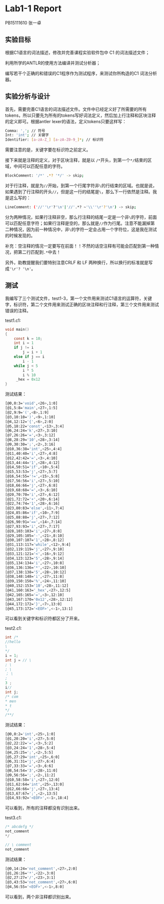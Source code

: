 # Lab1-1 Report

PB15111610 张一卓

## 实验目标

根据C1语言的词法描述，修改并完善课程实验软件包中 C1 的词法描述文件；

利用所学的ANTLR的使用方法编译并测试分析器；

编写若干个正确的和错误的C1程序作为测试程序，来测试你所构造的C1 词法分析器。

## 实验分析与设计

首先，需要完善C1语言的词法描述文件。文件中已经定义好了所需要的所有tokens，所以只要先为所有的tokens写好词法定义，然后加上行注释和区块注释的定义即可。根据antler lexer的语法，定义tokens只要这样写：

```sh
Comma: ','; // 符号
Int: 'int'; // 关键字
Identifier: [a-zA-Z_] [a-zA-Z0-9_]*; // 标识符
```

需要注意的是，关键字要在标识符之前定义。

接下来就是注释的定义，对于区块注释，就是以 `/*`开头，到第一个`*/`结束的区域，中间可以匹配任意的字符。

```sh
BlockComment: '/*' .*? '*/' -> skip;
```

对于行注释，就是为`//`开始，到第一个行尾字符非`\`的行结束的区域。也就是说，如果遇到了行注释的开头`//`，但是这一行的结尾是`\`，那么下一行依然是注释。我是这么写的：

```sh
LineComment: ('//''\r'?'\n'|'//'.*? ~'\\''\r'?'\n') -> skip;
```

分为两种情况，如果行注释非空，那么行注释的结尾一定是一个非`\`的字符，前面可以匹配任意字符；如果行注释是空的，那么就是`//`作为行尾。注意不能漏掉第二种情况，因为前一种情况中，非`\`的字符一定会占用一个字符位，这是我在测试的时候发现的。

补充：空注释的情况一定要写在前面！！不然的话空注释有可能会匹配到第一种情况，把第二行匹配到`.*`中去！

另外，助教提醒我们要特别注意CRLF 和 LF 两种换行，所以换行的标准就是写成`'\r'? '\n'`。

## 测试

我编写了三个测试文件，test1-3，第一个文件用来测试C1语言的运算符，关键字，标识符，第二个文件用来测试正确的区块注释和行注释，第三个文件用来测试错误的注释。

test1.c1:

```c
void main()
{
    const k = 10;
    int i = 1
    if j != i
        j = i + 1
    else if j == i
        i - 1
    while j < 5 
        i * 5
        i % 10
     _hex = 0x12
}
```

测试结果：

```sh
[@0,0:3='void',<26>,1:0]
[@1,5:8='main',<27>,1:5]
[@2,9:9='(',<8>,1:9]
[@3,10:10=')',<9>,1:10]
[@4,12:12='{',<6>,2:0]
[@5,18:22='const',<13>,3:4]
[@6,24:24='k',<27>,3:10]
[@7,26:26='=',<3>,3:12]
[@8,28:29='10',<28>,3:14]
[@9,30:30=';',<2>,3:16]
[@10,36:38='int',<25>,4:4]
[@11,40:40='i',<27>,4:8]
[@12,42:42='=',<3>,4:10]
[@13,44:44='1',<28>,4:12]
[@14,50:51='if',<10>,5:4]
[@15,53:53='j',<27>,5:7]
[@16,54:55='!=',<15>,5:8]
[@17,56:56='i',<27>,5:10]
[@18,66:66='j',<27>,6:8]
[@19,68:68='=',<3>,6:10]
[@20,70:70='i',<27>,6:12]
[@21,72:72='+',<20>,6:14]
[@22,74:74='1',<28>,6:16]
[@23,80:83='else',<11>,7:4]
[@24,85:86='if',<10>,7:9]
[@25,88:88='j',<27>,7:12]
[@26,90:91='==',<14>,7:14]
[@27,93:93='i',<27>,7:17]
[@28,103:103='i',<27>,8:8]
[@29,105:105='-',<21>,8:10]
[@30,107:107='1',<28>,8:12]
[@31,113:117='while',<12>,9:4]
[@32,119:119='j',<27>,9:10]
[@33,121:121='<',<16>,9:12]
[@34,123:123='5',<28>,9:14]
[@35,134:134='i',<27>,10:8]
[@36,136:136='*',<22>,10:10]
[@37,138:138='5',<28>,10:12]
[@38,148:148='i',<27>,11:8]
[@39,150:150='%',<24>,11:10]
[@40,152:153='10',<28>,11:12]
[@41,160:163='_hex',<27>,12:5]
[@42,165:165='=',<3>,12:10]
[@43,167:170='0x12',<28>,12:12]
[@44,172:172='}',<7>,13:0]
[@45,173:172='<EOF>',<-1>,13:1]
```

可以看到关键字和标识符都区分了开来。

test2.c1:

```c
int /*
//hello
\
*/
i = 1;
int j = // \
; \
; \
； \
;
3 ;
i//
int j;
/* com
* men
* t
*/
/**/
```

测试结果：

```sh
[@0,0:2='int',<25>,1:0]
[@1,20:20='i',<27>,5:0]
[@2,22:22='=',<3>,5:2]
[@3,24:24='1',<28>,5:4]
[@4,25:25=';',<2>,5:5]
[@5,27:29='int',<25>,6:0]
[@6,31:31='j',<27>,6:4]
[@7,33:33='=',<3>,6:6]
[@8,54:54='3',<28>,11:0]
[@9,56:56=';',<2>,11:2]
[@10,58:58='i',<27>,12:0]
[@11,62:64='int',<25>,13:0]
[@12,66:66='j',<27>,13:4]
[@13,67:67=';',<2>,13:5]
[@14,93:92='<EOF>',<-1>,18:4]
```

可以看到，所有的注释都没有识别出来。

test3.c1:

```c
/* abcdefg */
not_comment
*/

// \ comment
not_comment
```

测试结果：

```sh
[@0,14:24='not_comment',<27>,2:0]
[@1,26:26='*',<22>,3:0]
[@2,27:27='/',<23>,3:1]
[@3,43:53='not_comment',<27>,6:0]
[@4,56:55='<EOF>',<-1>,8:0]
```

可以看到，两个非注释都识别出来。